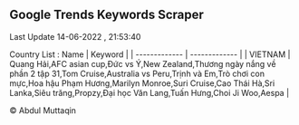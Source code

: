 

## Google Trends Keywords Scraper 
 
Last Update 14-06-2022 , 21:53:40

Country List :
 Name  | Keyword |
| ------------- | ------------- |
| VIETNAM | Quang Hải,AFC asian cup,Đức vs Ý,New Zealand,Thương ngày nắng về phần 2 tập 31,Tom Cruise,Australia vs Peru,Trịnh và Em,Trò chơi con mực,Hoa hậu Phạm Hương,Marilyn Monroe,Suri Cruise,Cao Thái Hà,Sri Lanka,Siêu trăng,Propzy,Đại học Văn Lang,Tuấn Hưng,Choi Ji Woo,Aespa |



© Abdul Muttaqin 
